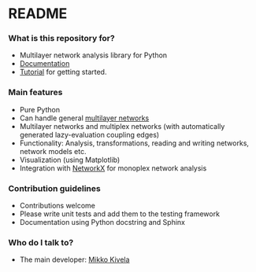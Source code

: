 # README #


### What is this repository for? ###

* Multilayer network analysis library for Python
* [Documentation](http://people.maths.ox.ac.uk/kivela/mln_library/)
* [Tutorial](http://people.maths.ox.ac.uk/kivela/mln_library/tutorial.html) for getting started.

### Main features ###

* Pure Python
* Can handle general [multilayer networks](http://comnet.oxfordjournals.org/content/2/3/203)
* Multilayer networks and multiplex networks (with automatically generated lazy-evaluation coupling edges)
* Functionality: Analysis, transformations, reading and writing networks, network models etc.
* Visualization (using Matplotlib)
* Integration with [NetworkX](https://networkx.github.io/) for monoplex network analysis


### Contribution guidelines ###

* Contributions welcome
* Please write unit tests and add them to the testing framework
* Documentation using Python docstring and Sphinx


### Who do I talk to? ###

* The main developer: [Mikko Kivela](https://www.maths.ox.ac.uk/people/mikko.kivela)